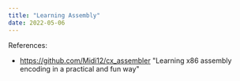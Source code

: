 ```yaml
---
title: "Learning Assembly"
date: 2022-05-06
---
```


References: 
- https://github.com/Midi12/cx_assembler  "Learning x86 assembly encoding in a practical and fun way"
